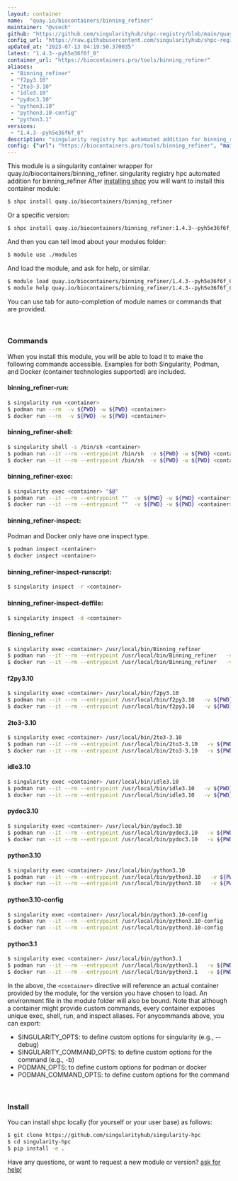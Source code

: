```yaml
---
layout: container
name:  "quay.io/biocontainers/binning_refiner"
maintainer: "@vsoch"
github: "https://github.com/singularityhub/shpc-registry/blob/main/quay.io/biocontainers/binning_refiner/container.yaml"
config_url: "https://raw.githubusercontent.com/singularityhub/shpc-registry/main/quay.io/biocontainers/binning_refiner/container.yaml"
updated_at: "2023-07-13 04:19:50.370035"
latest: "1.4.3--pyh5e36f6f_0"
container_url: "https://biocontainers.pro/tools/binning_refiner"
aliases:
 - "Binning_refiner"
 - "f2py3.10"
 - "2to3-3.10"
 - "idle3.10"
 - "pydoc3.10"
 - "python3.10"
 - "python3.10-config"
 - "python3.1"
versions:
 - "1.4.3--pyh5e36f6f_0"
description: "singularity registry hpc automated addition for binning_refiner"
config: {"url": "https://biocontainers.pro/tools/binning_refiner", "maintainer": "@vsoch", "description": "singularity registry hpc automated addition for binning_refiner", "latest": {"1.4.3--pyh5e36f6f_0": "sha256:f214b51f81dcc5cb87f61171c359cbad7b16b3005bb85dc23e583d74dc2c1e9d"}, "tags": {"1.4.3--pyh5e36f6f_0": "sha256:f214b51f81dcc5cb87f61171c359cbad7b16b3005bb85dc23e583d74dc2c1e9d"}, "docker": "quay.io/biocontainers/binning_refiner", "aliases": {"Binning_refiner": "/usr/local/bin/Binning_refiner", "f2py3.10": "/usr/local/bin/f2py3.10", "2to3-3.10": "/usr/local/bin/2to3-3.10", "idle3.10": "/usr/local/bin/idle3.10", "pydoc3.10": "/usr/local/bin/pydoc3.10", "python3.10": "/usr/local/bin/python3.10", "python3.10-config": "/usr/local/bin/python3.10-config", "python3.1": "/usr/local/bin/python3.1"}}
---
```


This module is a singularity container wrapper for quay.io/biocontainers/binning_refiner.
singularity registry hpc automated addition for binning_refiner
After [installing shpc](#install) you will want to install this container module:


```bash
$ shpc install quay.io/biocontainers/binning_refiner
```

Or a specific version:

```bash
$ shpc install quay.io/biocontainers/binning_refiner:1.4.3--pyh5e36f6f_0
```

And then you can tell lmod about your modules folder:

```bash
$ module use ./modules
```

And load the module, and ask for help, or similar.

```bash
$ module load quay.io/biocontainers/binning_refiner/1.4.3--pyh5e36f6f_0
$ module help quay.io/biocontainers/binning_refiner/1.4.3--pyh5e36f6f_0
```

You can use tab for auto-completion of module names or commands that are provided.

<br>

### Commands

When you install this module, you will be able to load it to make the following commands accessible.
Examples for both Singularity, Podman, and Docker (container technologies supported) are included.

#### binning_refiner-run:

```bash
$ singularity run <container>
$ podman run --rm  -v ${PWD} -w ${PWD} <container>
$ docker run --rm  -v ${PWD} -w ${PWD} <container>
```

#### binning_refiner-shell:

```bash
$ singularity shell -s /bin/sh <container>
$ podman run --it --rm --entrypoint /bin/sh  -v ${PWD} -w ${PWD} <container>
$ docker run --it --rm --entrypoint /bin/sh  -v ${PWD} -w ${PWD} <container>
```

#### binning_refiner-exec:

```bash
$ singularity exec <container> "$@"
$ podman run --it --rm --entrypoint ""  -v ${PWD} -w ${PWD} <container> "$@"
$ docker run --it --rm --entrypoint ""  -v ${PWD} -w ${PWD} <container> "$@"
```

#### binning_refiner-inspect:

Podman and Docker only have one inspect type.

```bash
$ podman inspect <container>
$ docker inspect <container>
```

#### binning_refiner-inspect-runscript:

```bash
$ singularity inspect -r <container>
```

#### binning_refiner-inspect-deffile:

```bash
$ singularity inspect -d <container>
```


#### Binning_refiner

```bash
$ singularity exec <container> /usr/local/bin/Binning_refiner
$ podman run --it --rm --entrypoint /usr/local/bin/Binning_refiner   -v ${PWD} -w ${PWD} <container> -c " $@"
$ docker run --it --rm --entrypoint /usr/local/bin/Binning_refiner   -v ${PWD} -w ${PWD} <container> -c " $@"
```


#### f2py3.10

```bash
$ singularity exec <container> /usr/local/bin/f2py3.10
$ podman run --it --rm --entrypoint /usr/local/bin/f2py3.10   -v ${PWD} -w ${PWD} <container> -c " $@"
$ docker run --it --rm --entrypoint /usr/local/bin/f2py3.10   -v ${PWD} -w ${PWD} <container> -c " $@"
```


#### 2to3-3.10

```bash
$ singularity exec <container> /usr/local/bin/2to3-3.10
$ podman run --it --rm --entrypoint /usr/local/bin/2to3-3.10   -v ${PWD} -w ${PWD} <container> -c " $@"
$ docker run --it --rm --entrypoint /usr/local/bin/2to3-3.10   -v ${PWD} -w ${PWD} <container> -c " $@"
```


#### idle3.10

```bash
$ singularity exec <container> /usr/local/bin/idle3.10
$ podman run --it --rm --entrypoint /usr/local/bin/idle3.10   -v ${PWD} -w ${PWD} <container> -c " $@"
$ docker run --it --rm --entrypoint /usr/local/bin/idle3.10   -v ${PWD} -w ${PWD} <container> -c " $@"
```


#### pydoc3.10

```bash
$ singularity exec <container> /usr/local/bin/pydoc3.10
$ podman run --it --rm --entrypoint /usr/local/bin/pydoc3.10   -v ${PWD} -w ${PWD} <container> -c " $@"
$ docker run --it --rm --entrypoint /usr/local/bin/pydoc3.10   -v ${PWD} -w ${PWD} <container> -c " $@"
```


#### python3.10

```bash
$ singularity exec <container> /usr/local/bin/python3.10
$ podman run --it --rm --entrypoint /usr/local/bin/python3.10   -v ${PWD} -w ${PWD} <container> -c " $@"
$ docker run --it --rm --entrypoint /usr/local/bin/python3.10   -v ${PWD} -w ${PWD} <container> -c " $@"
```


#### python3.10-config

```bash
$ singularity exec <container> /usr/local/bin/python3.10-config
$ podman run --it --rm --entrypoint /usr/local/bin/python3.10-config   -v ${PWD} -w ${PWD} <container> -c " $@"
$ docker run --it --rm --entrypoint /usr/local/bin/python3.10-config   -v ${PWD} -w ${PWD} <container> -c " $@"
```


#### python3.1

```bash
$ singularity exec <container> /usr/local/bin/python3.1
$ podman run --it --rm --entrypoint /usr/local/bin/python3.1   -v ${PWD} -w ${PWD} <container> -c " $@"
$ docker run --it --rm --entrypoint /usr/local/bin/python3.1   -v ${PWD} -w ${PWD} <container> -c " $@"
```



In the above, the `<container>` directive will reference an actual container provided
by the module, for the version you have chosen to load. An environment file in the
module folder will also be bound. Note that although a container
might provide custom commands, every container exposes unique exec, shell, run, and
inspect aliases. For anycommands above, you can export:

 - SINGULARITY_OPTS: to define custom options for singularity (e.g., --debug)
 - SINGULARITY_COMMAND_OPTS: to define custom options for the command (e.g., -b)
 - PODMAN_OPTS: to define custom options for podman or docker
 - PODMAN_COMMAND_OPTS: to define custom options for the command

<br>

### Install

You can install shpc locally (for yourself or your user base) as follows:

```bash
$ git clone https://github.com/singularityhub/singularity-hpc
$ cd singularity-hpc
$ pip install -e .
```

Have any questions, or want to request a new module or version? [ask for help!](https://github.com/singularityhub/singularity-hpc/issues)
